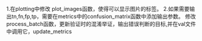 1.在plotting中修改 plot_images函数，使得可以显示图片的标签。
2.如果需要输出tn,fn,fp,tp，需要在metrics中的confusion_matrix函数中添加输出参数。
修改process_batch函数，更新验证时的混淆举证，输出错误判断的目标,并在val文件中调用它，update_metrics